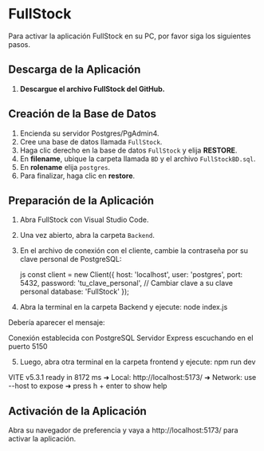 # FullStock

Para activar la aplicación FullStock en su PC, por favor siga los siguientes pasos.

## Descarga de la Aplicación

1. **Descargue el archivo FullStock del GitHub.**

## Creación de la Base de Datos

1. Encienda su servidor Postgres/PgAdmin4.
2. Cree una base de datos llamada `FullStock`.
3. Haga clic derecho en la base de datos `FullStock` y elija **RESTORE**.
4. En **filename**, ubique la carpeta llamada `BD` y el archivo `FullStockBD.sql`.
5. En **rolename** elija `postgres`.
6. Para finalizar, haga clic en **restore**.

## Preparación de la Aplicación

1. Abra FullStock con Visual Studio Code.
2. Una vez abierto, abra la carpeta `Backend`.
3. En el archivo de conexión con el cliente, cambie la contraseña por su clave personal de PostgreSQL:
  
   js
   const client = new Client({
     host: 'localhost',
     user: 'postgres',
     port: 5432,
     password: 'tu_clave_personal', // Cambiar clave a su clave personal
     database: 'FullStock'
   });

4. Abra la terminal en la carpeta Backend y ejecute: node index.js

Debería aparecer el mensaje:

Conexión establecida con PostgreSQL
Servidor Express escuchando en el puerto 5150

5. Luego, abra otra terminal en la carpeta frontend y ejecute: npm run dev

VITE v5.3.1  ready in 8172 ms
➜  Local:   http://localhost:5173/
➜  Network: use --host to expose
➜  press h + enter to show help

##  Activación de la Aplicación
Abra su navegador de preferencia y vaya a http://localhost:5173/ para activar la aplicación.
     






 
